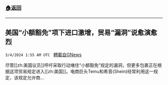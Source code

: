 ###  [:house:返回](README.md)
---


## 美国“小额豁免”项下进口激增，贸易“漏洞”说愈演愈烈
`3/4/2024 1:55 AM UTC ` [轉載自GNews](https://gnews.org/articles/2362023)

尽管[[zh:美国议员]]呼吁采取行动堵住“小额豁免”规定的漏洞，但更多包裹正在根据这项贸易规定进入[[zh:美国]]。电商巨头Temu和希音(Shein)经常利用这一规定，该规定允许商...
